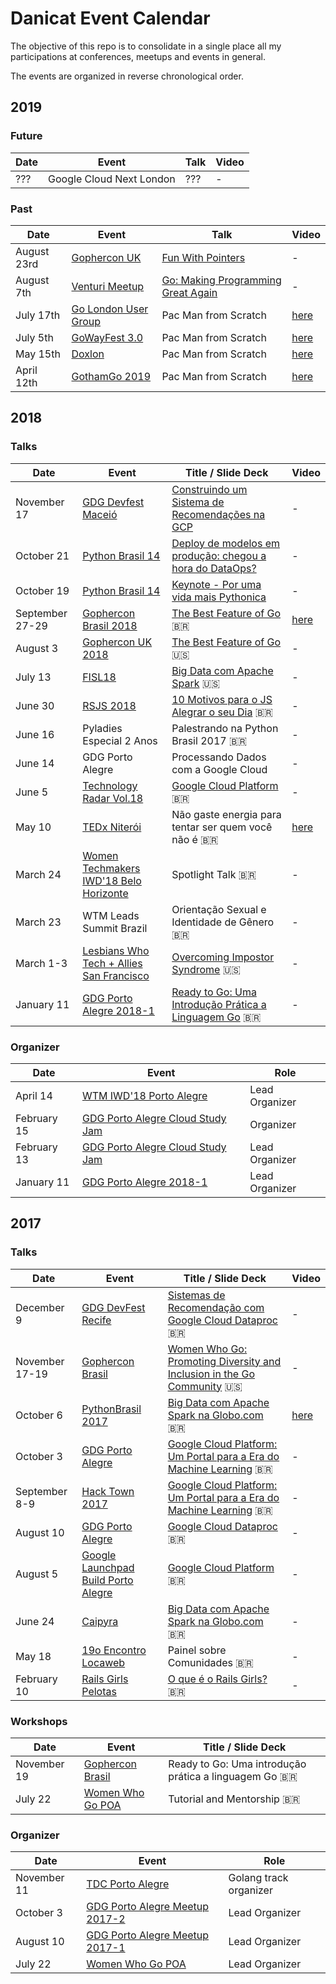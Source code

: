 # Danicat Event Calendar

The objective of this repo is to consolidate in a single place all my participations at conferences, meetups and events in general.

The events are organized in reverse chronological order.

## 2019

### Future

| Date      | Event          | Talk | Video |
|-----------|----------------|------|-------|
| ??? | Google Cloud Next London | ??? | - |


### Past

| Date     | Event          | Talk | Video |
|----------|----------------|------|-------|
| August 23rd | [Gophercon UK](https://www.gophercon.co.uk/) | [Fun With Pointers](https://docs.google.com/presentation/d/e/2PACX-1vSVN5pXkK8CFimGIVqaUXpJxo0OUILbPMAMD1s0S1dZwXX-Z6lW9H5W7_rTAiDGacW2MSTpA0cnhZB_/pub?start=false&loop=false&delayms=3000) | - |
| August 7th | [Venturi Meetup](https://www.meetup.com/Venturi-tech-meetup-networking-round-tables-events/events/263088653/) | [Go: Making Programming Great Again](https://docs.google.com/presentation/d/e/2PACX-1vSLjMNPcVRwNY-Os_D5_WqGWlti5jKjfx5cUZQq9jE0SvLrHZfBXeS6-jhCXXdwZxK5XfPB9L-1PAII/pub?start=false&loop=false&delayms=3000) | - |
| July 17th | [Go London User Group](https://www.meetup.com/Go-London-User-Group/) | Pac Man from Scratch | [here](https://youtu.be/SM8LTMnB4x0) |
| July 5th  | [GoWayFest 3.0](https://goway.io/) | Pac Man from Scratch | [here](https://www.youtube.com/watch?v=0qvW4kIlS8I) |
| May 15th   | [Doxlon](https://www.meetup.com/DevOps-Exchange-London/) | Pac Man from Scratch | [here](https://www.youtube.com/watch?v=r-ur2Go4-vU) |
| April 12th | [GothamGo 2019](https://gothamgo.com/) | Pac Man from Scratch | [here](https://www.youtube.com/watch?v=GH0DlCKTppE) |

## 2018

### Talks

| Date           | Event          | Title / Slide Deck | Video  |
|----------------|----------------|--------------------|--------|
| November 17 | [GDG Devfest Maceió](https://devfest.gdgmaceio.org/) | [Construindo um Sistema de Recomendações na GCP](https://speakerdeck.com/danicat/construindo-um-sistema-de-recomendacoes-na-gcp) | - |
| October 21 | [Python Brasil 14](https://2018.pythonbrasil.org.br/) | [Deploy de modelos em produção: chegou a hora do DataOps?](https://speakerdeck.com/danicat/dataops) | - |
| October 19 | [Python Brasil 14](https://2018.pythonbrasil.org.br/) | [Keynote - Por uma vida mais Pythonica](https://speakerdeck.com/danicat/por-uma-vida-mais-pythonica-keynote-python-brasil-14) | - |
| September 27-29 | [Gophercon Brasil 2018](https://2018.gopherconbr.org/) | [The Best Feature of Go](https://speakerdeck.com/danicat/the-best-feature-of-go-gophercon-br-2018) :brazil: | [here](https://www.infoq.com/br/presentations/the-best-feature-of-go/) |
| August 3 | [Gophercon UK 2018](https://www.golanguk.com/) | [The Best Feature of Go](https://speakerdeck.com/danicat/the-best-feature-of-go-gophercon-br-2018) :us: | - |
| July 13 | [FISL18](http://fisl18.softwarelivre.org/index.php/en/) | [Big Data com Apache Spark](https://docs.google.com/presentation/d/1wsOfAO6HihYk3sjPsP6CbmqMC25EGz_X4sBC5pn3828/edit?usp=sharing) :us: | - |
| June 30 | [RSJS 2018](https://braziljs.org/eventos/rsjs-2018/) | [10 Motivos para o JS Alegrar o seu Dia](https://docs.google.com/presentation/d/1h_y4hwFfMY6Tuy42V5d87tJrGqpED_2qbSg8atO0eqI/edit?usp=sharing) :brazil: | - |
| June 16 | Pyladies Especial 2 Anos | Palestrando na Python Brasil 2017 :brazil: | - |
| June 14 | GDG Porto Alegre | Processando Dados com a Google Cloud | - |
| June 5 | [Technology Radar Vol.18](https://www.facebook.com/events/168675120465103/) | [Google Cloud Platform](https://speakerdeck.com/danicat/techradar-vol-dot-18-google-cloud-platform?slide=1) :brazil: | - |
| May 10 | [TEDx Niterói](https://tedxniteroi.com) | Não gaste energia para tentar ser quem você não é :brazil: | [here](https://youtu.be/bbQzftKrIec) |
| March 24 | [Women Techmakers IWD'18 Belo Horizonte](https://www.womentechmakers.com/iwd18) | Spotlight Talk :brazil: | - |
| March 23 | WTM Leads Summit Brazil | Orientação Sexual e Identidade de Gênero :brazil: | - |
| March 1-3 | [Lesbians Who Tech + Allies San Francisco](https://lesbianswhotech.org/sanfrancisco2018/) | [Overcoming Impostor Syndrome](https://www.slideshare.net/DanielaPetruzalek/overcoming-impostor-syndrome-89548007) :us: | - |
| January 11 | [GDG Porto Alegre 2018-1](https://www.meetup.com/GDG-Porto-Alegre/events/245664824/) | [Ready to Go: Uma Introdução Prática a Linguagem Go](https://github.com/danicat/ready2go) :brazil: | - |

### Organizer

| Date        | Event            | Role  |
|-------------|------------------|-------|
| April 14 | [WTM IWD'18 Porto Alegre](https://www.meetup.com/GDG-Porto-Alegre/events/248651233/) | Lead Organizer |
| February 15 | [GDG Porto Alegre Cloud Study Jam](https://www.meetup.com/GDG-Porto-Alegre/events/247266147/) | Organizer |
| February 13 | [GDG Porto Alegre Cloud Study Jam](https://www.meetup.com/GDG-Porto-Alegre/events/248205352/) | Lead Organizer |
| January 11 | [GDG Porto Alegre 2018-1](https://www.meetup.com/GDG-Porto-Alegre/events/245664824/) | Lead Organizer |

## 2017

### Talks

| Date           | Event          | Title / Slide Deck | Video |
|----------------|----------------|--------------------|-------|
| December 9 | [GDG DevFest Recife](https://devfestxp.com/) | [Sistemas de Recomendação com Google Cloud Dataproc](https://speakerdeck.com/danicat/sistemas-de-recomendacao-com-google-dataproc) :brazil: | - |
| November 17-19 | [Gophercon Brasil](https://2017.gopherconbr.org/) | [Women Who Go: Promoting Diversity and Inclusion in the Go Community](https://speakerdeck.com/danicat/wwg-promoting-diversity-and-inclusion-in-the-go-community) :us: | - |
| October 6 | [PythonBrasil 2017](http://2017.pythonbrasil.org.br/) | [Big Data com Apache Spark na Globo.com](https://www.slideshare.net/DanielaPetruzalek/big-data-com-apache-spark-na-globocom-80566202) :brazil: | [here](https://www.youtube.com/watch?v=7QUO6ZdQy1w) |
| October 3 | [GDG Porto Alegre](https://www.meetup.com/preview/GDG-Porto-Alegre/events/243399100) | [Google Cloud Platform: Um Portal para a Era do Machine Learning](https://www.slideshare.net/DanielaPetruzalek/google-cloud-platform-um-portal-para-a-era-do-machine-learning) :brazil: | - |
| September 8-9 | [Hack Town 2017](http://hacktown.com.br/) | [Google Cloud Platform: Um Portal para a Era do Machine Learning](https://www.slideshare.net/DanielaPetruzalek/google-cloud-platform-um-portal-para-a-era-do-machine-learning) :brazil: | - |
| August 10 | [GDG Porto Alegre](https://www.meetup.com/GDG-Porto-Alegre/events/241946465/) | [Google Cloud Dataproc](https://www.slideshare.net/DanielaPetruzalek/google-cloud-dataproc) :brazil: | - |
| August 5 | [Google Launchpad Build Porto Alegre](https://events.withgoogle.com/google-launchpad-build-porto-alegre-05-de-agosto/) | [Google Cloud Platform](https://www.slideshare.net/DanielaPetruzalek/google-cloud-platform-78600049) :brazil: | - |
| June 24 | [Caipyra](http://caipyra.python.org.br/) | [Big Data com Apache Spark na Globo.com](https://pt.slideshare.net/DanielaPetruzalek/big-data-com-apache-spark-na-globocom) :brazil: | - |
| May 18 | [19o Encontro Locaweb](http://eventos.locaweb.com.br/eventos-anteriores/19o-encontro-locaweb-porto-alegre/) | Painel sobre Comunidades :brazil: | - |
| February 10 | [Rails Girls Pelotas](http://railsgirls.com/pelotas.html) | [O que é o Rails Girls?](https://www.slideshare.net/DanielaPetruzalek/rails-girls-pelotas-2017) :brazil: | - |

### Workshops

| Date          | Event            | Title / Slide Deck |
|---------------|------------------|--------------------|
| November 19   | [Gophercon Brasil](https://2017.gopherconbr.org/) | Ready to Go: Uma introdução prática a linguagem Go :brazil: |
| July 22       | [Women Who Go POA](https://www.meetup.com/Women-Who-Go-Porto-Alegre/events/240611900) | Tutorial and Mentorship :brazil: |

### Organizer

| Date        | Event            | Role  |
|-------------|------------------|-------|
| November 11 | [TDC Porto Alegre](http://www.thedevelopersconference.com.br/tdc/2017/index.html#portoalegre) | Golang track organizer |
| October 3   | [GDG Porto Alegre Meetup 2017-2](https://www.meetup.com/preview/GDG-Porto-Alegre/events/243399100) | Lead Organizer |
| August 10   | [GDG Porto Alegre Meetup 2017-1](https://www.meetup.com/GDG-Porto-Alegre/events/241946465/) | Lead Organizer |
| July 22     | [Women Who Go POA](https://www.meetup.com/Women-Who-Go-Porto-Alegre/events/240611900) | Lead Organizer |
